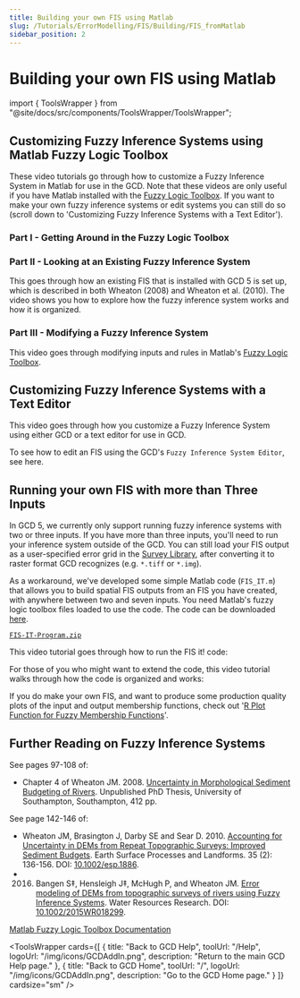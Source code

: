```yaml
---
title: Building your own FIS using Matlab
slug: /Tutorials/ErrorModelling/FIS/Building/FIS_fromMatlab
sidebar_position: 2
---
```



# Building your own FIS using Matlab

import { ToolsWrapper } from "@site/docs/src/components/ToolsWrapper/ToolsWrapper";


## Customizing Fuzzy Inference Systems using Matlab Fuzzy Logic Toolbox

These video tutorials go through how to customize a Fuzzy Inference System in Matlab for use in the GCD. Note that these videos are only useful if you have Matlab installed with the [Fuzzy Logic Toolbox](http://www.mathworks.com/products/fuzzylogic/). If you want to make your own fuzzy inference systems or edit systems you can still do so (scroll down to 'Customizing Fuzzy Inference Systems with a Text Editor').


### Part I - Getting Around in the Fuzzy Logic Toolbox

<YouTubeEmbed videoId="USy-Zk5wNuw" title="Getting Around in the Fuzzy Logic Toolbox" />


### Part II - Looking at an Existing Fuzzy Inference System

This goes through how an existing FIS that is installed with GCD 5 is set up, which is described in both Wheaton (2008) and Wheaton et al. (2010). The video shows you how to explore how the fuzzy inference system works and how it is organized.

<YouTubeEmbed videoId="mOYfYoNxRTY" title="Looking at an Existing Fuzzy Inference System" />


### Part III - Modifying a Fuzzy Inference System

This video goes through modifying inputs and rules in Matlab's [Fuzzy Logic Toolbox](http://www.mathworks.com/products/fuzzylogic/).

<YouTubeEmbed videoId="ld1Q3uEo1SQ" title="Modifying a Fuzzy Inference System" />


## Customizing Fuzzy Inference Systems with a Text Editor

This video goes through how you customize a Fuzzy Inference System using either GCD or a text editor for use in GCD.

<YouTubeEmbed videoId="sPDx8Wsu2DA" title="Customizing Fuzzy Inference Systems with a Text Editor" />


To see how to edit an FIS using the GCD's `Fuzzy Inference System Editor`, see here.


## Running your own FIS with more than Three Inputs

In GCD 5, we currently only support running fuzzy inference systems with two or three inputs. If you have more than three inputs, you'll need to run your inference system outside of the GCD. You can still load your FIS output as a user-specified error grid in the [Survey Library](/system/errors/NodeNotFound?suri=wuid:gx:3ed05905e41de6f6), after converting it to raster format GCD recognizes (e.g. `*.tiff` or `*.img`).

As a workaround, we've developed some simple Matlab code (`FIS_IT.m`) that allows you to build spatial FIS outputs from an FIS you have created, with anywhere between two and seven inputs. You need Matlab's fuzzy logic toolbox files loaded to use the code. The code can be downloaded [here](http://etal.usu.edu/GCD/FIS-IT-Program.zip).

[`FIS-IT-Program.zip`](http://etal.usu.edu/GCD/FIS-IT-Program.zip)

This video tutorial goes through how to run the FIS it! code:

<YouTubeEmbed videoId="UmxxHcO_NcM" title="How to run the FIS it! code" />

For those of you who might want to extend the code, this video tutorial walks through how the code is organized and works:

<YouTubeEmbed videoId="yPDJKem3GnI" title="How the FIS it! code is organized and works" />


If you do make your own FIS, and want to produce some production quality plots of the input and output membership functions, check out '[R Plot Function for Fuzzy Membership Functions](/tutorials--how-to/viii-building-your-own-fis/fuzzymembershipplot)'.


## Further Reading on Fuzzy Inference Systems

See pages 97-108 of:

- Chapter 4 of Wheaton JM. 2008. [Uncertainty in Morphological Sediment Budgeting of Rivers](http://www.joewheaton.org/Home/research/projects-1/morphological-sediment-budgeting/phdthesis). Unpublished PhD Thesis, University of Southampton, Southampton, 412 pp.

See page 142-146 of:
- Wheaton JM, Brasington J, Darby SE and Sear D. 2010. [Accounting for Uncertainty in DEMs from Repeat Topographic Surveys: Improved Sediment Budgets](http://dx.doi.org/10.1002/esp.1886). Earth Surface Processes and Landforms. 35 (2): 136-156. DOI: [10.1002/esp.1886](http://dx.doi.org/10.1002/esp.1886).
- 2016. Bangen S‡, Hensleigh J‡, McHugh P, and Wheaton JM. [Error modeling of DEMs from topographic surveys of rivers using Fuzzy Inference Systems](https://www.researchgate.net/publication/292210478_Error_modeling_of_DEMs_from_topographic_surveys_of_rivers_using_fuzzy_inference_systems). Water Resources Research. DOI: [10.1002/2015WR018299](http://dx.doi.org/10.1002/2015WR018299).

[Matlab Fuzzy Logic Toolbox Documentation](http://www.mathworks.com/help/toolbox/fuzzy/)


<ToolsWrapper
  cards={[
	{
	  title: "Back to GCD Help",
	  toolUrl: "/Help",
	  logoUrl: "/img/icons/GCDAddIn.png",
	  description: "Return to the main GCD Help page."
	},
	{
	  title: "Back to GCD Home",
	  toolUrl: "/",
	  logoUrl: "/img/icons/GCDAddIn.png",
	  description: "Go to the GCD Home page."
	}
  ]}
  cardsize="sm"
/>